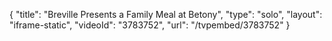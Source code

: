 {
    "title": "Breville Presents a Family Meal at Betony",
    "type": "solo",
    "layout": "iframe-static",
    "videoId": "3783752",
    "url": "\/tvpembed\/3783752"
}